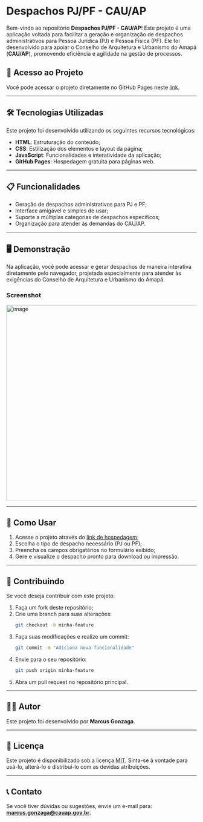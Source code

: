 

# Despachos PJ/PF - CAU/AP

Bem-vindo ao repositório **Despachos PJ/PF - CAU/AP**! Este projeto é uma aplicação voltada para facilitar a geração e organização de despachos administrativos para Pessoa Jurídica (PJ) e Pessoa Física (PF). Ele foi desenvolvido para apoiar o Conselho de Arquitetura e Urbanismo do Amapá (**CAU/AP**), promovendo eficiência e agilidade na gestão de processos.

## 🔗 Acesso ao Projeto

Você pode acessar o projeto diretamente no GitHub Pages neste [link](https://marcus-gonzaga.github.io/DESPACHOS-PJ-PF-CAUAP/).

---

## 🛠️ Tecnologias Utilizadas

Este projeto foi desenvolvido utilizando os seguintes recursos tecnológicos:

- **HTML**: Estruturação do conteúdo;
- **CSS**: Estilização dos elementos e layout da página;
- **JavaScript**: Funcionalidades e interatividade da aplicação;
- **GitHub Pages**: Hospedagem gratuita para páginas web.

---

## 📋 Funcionalidades

- Geração de despachos administrativos para PJ e PF;
- Interface amigável e simples de usar;
- Suporte a múltiplas categorias de despachos específicos;
- Organização para atender às demandas do CAU/AP.

---

## 🖥️ Demonstração

Na aplicação, você pode acessar e gerar despachos de maneira interativa diretamente pelo navegador, projetada especialmente para atender às exigências do Conselho de Arquitetura e Urbanismo do Amapá.

### Screenshot
<img width="1881" height="518" alt="image" src="https://github.com/user-attachments/assets/92e52c37-c90c-4cec-8ffe-5ef075bc2822" />


---

## 🚀 Como Usar

1. Acesse o projeto através do [link de hospedagem](https://marcus-gonzaga.github.io/DESPACHOS-PJ-PF-CAUAP/);
2. Escolha o tipo de despacho necessário (PJ ou PF);
3. Preencha os campos obrigatórios no formulário exibido;
4. Gere e visualize o despacho pronto para download ou impressão.

---

## 🤝 Contribuindo

Se você deseja contribuir com este projeto:

1. Faça um fork deste repositório;
2. Crie uma branch para suas alterações:
   ```bash
   git checkout -b minha-feature
   ```
3. Faça suas modificações e realize um commit:
   ```bash
   git commit -m "Adiciona nova funcionalidade"
   ```
4. Envie para o seu repositório:
   ```bash
   git push origin minha-feature
   ```
5. Abra um pull request no repositório principal.

---

## 🧑‍💻 Autor

Este projeto foi desenvolvido por **Marcus Gonzaga**.

---

## 📜 Licença

Este projeto é disponibilizado sob a licença [MIT](LICENSE). Sinta-se à vontade para usá-lo, alterá-lo e distribuí-lo com as devidas atribuições.

---

## 📞 Contato

Se você tiver dúvidas ou sugestões, envie um e-mail para: **marcus.gonzaga@cauap.gov.br**.


